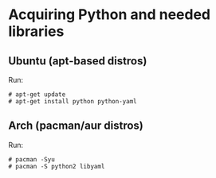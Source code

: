 # Acquiring Python and needed libraries

## Ubuntu (apt-based distros)

Run:
```console
# apt-get update
# apt-get install python python-yaml
```

## Arch (pacman/aur distros)

Run:
```console
# pacman -Syu
# pacman -S python2 libyaml
```
